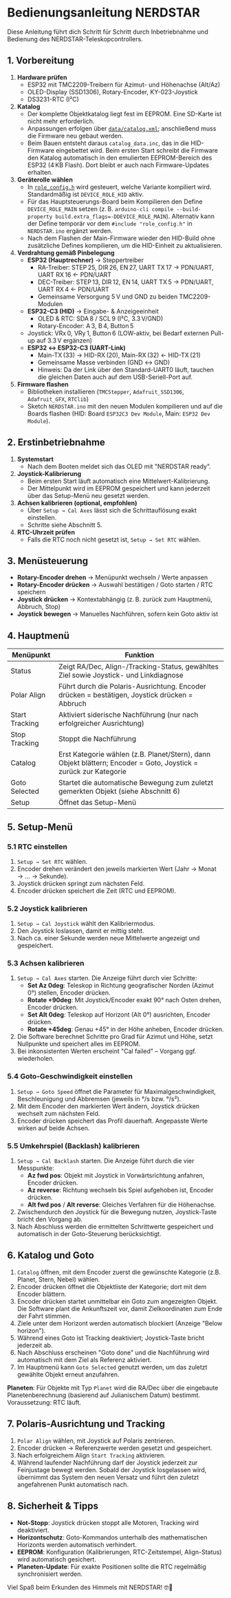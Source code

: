 # Bedienungsanleitung NERDSTAR

Diese Anleitung führt dich Schritt für Schritt durch Inbetriebnahme und Bedienung des NERDSTAR-Teleskopcontrollers.

## 1. Vorbereitung

1. **Hardware prüfen**
   - ESP32 mit TMC2209-Treibern für Azimut- und Höhenachse (Alt/Az)
   - OLED-Display (SSD1306), Rotary-Encoder, KY-023-Joystick
   - DS3231-RTC (I²C)
2. **Katalog**
   - Der komplette Objektkatalog liegt fest im EEPROM. Eine SD-Karte ist nicht mehr erforderlich.
   - Anpassungen erfolgen über [`data/catalog.xml`](../data/catalog.xml); anschließend muss die Firmware neu gebaut werden.
   - Beim Bauen entsteht daraus `catalog_data.inc`, das in die HID-Firmware eingebettet wird. Beim ersten Start schreibt die Firmware den Katalog automatisch in den emulierten EEPROM-Bereich des ESP32 (4 KB Flash). Dort bleibt er auch nach Firmware-Updates erhalten.
3. **Geräterolle wählen**
   - In [`role_config.h`](../role_config.h) wird gesteuert, welche Variante kompiliert wird. Standardmäßig ist `DEVICE_ROLE_HID` aktiv.
   - Für das Hauptsteuerungs-Board beim Kompilieren den Define `DEVICE_ROLE_MAIN` setzen (z. B. `arduino-cli compile --build-property build.extra_flags=-DDEVICE_ROLE_MAIN`). Alternativ kann der Define temporär vor dem `#include "role_config.h"` in `NERDSTAR.ino` ergänzt werden.
   - Nach dem Flashen der Main-Firmware wieder den HID-Build ohne zusätzliche Defines kompilieren, um die HID-Einheit zu aktualisieren.
4. **Verdrahtung gemäß Pinbelegung**
   - **ESP32 (Hauptrechner)** → Steppertreiber
     - RA-Treiber: STEP 25, DIR 26, EN 27, UART TX 17 → PDN/UART, UART RX 16 ← PDN/UART
     - DEC-Treiber: STEP 13, DIR 12, EN 14, UART TX 5 → PDN/UART, UART RX 4 ← PDN/UART
     - Gemeinsame Versorgung 5 V und GND zu beiden TMC2209-Modulen
   - **ESP32-C3 (HID)** → Eingabe- & Anzeigeeinheit
     - OLED & RTC: SDA 8 / SCL 9 (I²C, 3.3 V/GND)
     - Rotary-Encoder: A 3, B 4, Button 5
    - Joystick: VRx 0, VRy 1, Button 6 (LOW-aktiv, bei Bedarf externen Pull-up auf 3.3 V ergänzen)
   - **ESP32 ↔ ESP32-C3 (UART-Link)**
     - Main-TX (33) → HID-RX (20), Main-RX (32) ← HID-TX (21)
     - Gemeinsame Masse verbinden (GND ↔ GND)
     - Hinweis: Da der Link über den Standard-UART0 läuft, tauchen die gleichen Daten auch auf dem USB-Seriell-Port auf.
5. **Firmware flashen**
   - Bibliotheken installieren (`TMCStepper`, `Adafruit_SSD1306`, `Adafruit_GFX`, `RTClib`)
   - Sketch `NERDSTAR.ino` mit den neuen Modulen kompilieren und auf die Boards flashen (HID: Board `ESP32C3 Dev Module`, Main: `ESP32 Dev Module`).

## 2. Erstinbetriebnahme

1. **Systemstart**
   - Nach dem Booten meldet sich das OLED mit "NERDSTAR ready".
2. **Joystick-Kalibrierung**
   - Beim ersten Start läuft automatisch eine Mittelwert-Kalibrierung.
   - Der Mittelpunkt wird im EEPROM gespeichert und kann jederzeit über das Setup-Menü neu gesetzt werden.
3. **Achsen kalibrieren (optional, empfohlen)**
   - Über `Setup → Cal Axes` lässt sich die Schrittauflösung exakt einstellen.
   - Schritte siehe Abschnitt 5.
4. **RTC-Uhrzeit prüfen**
   - Falls die RTC noch nicht gesetzt ist, `Setup → Set RTC` wählen.

## 3. Menüsteuerung

- **Rotary-Encoder drehen** → Menüpunkt wechseln / Werte anpassen
- **Rotary-Encoder drücken** → Auswahl bestätigen / Goto starten / RTC speichern
- **Joystick drücken** → Kontextabhängig (z. B. zurück zum Hauptmenü, Abbruch, Stop)
- **Joystick bewegen** → Manuelles Nachführen, sofern kein Goto aktiv ist

## 4. Hauptmenü

| Menüpunkt        | Funktion                                                                                   |
| ---------------- | ------------------------------------------------------------------------------------------- |
| Status           | Zeigt RA/Dec, Align-/Tracking-Status, gewähltes Ziel sowie Joystick- und Linkdiagnose       |
| Polar Align      | Führt durch die Polaris-Ausrichtung. Encoder drücken = bestätigen, Joystick drücken = Abbruch |
| Start Tracking   | Aktiviert siderische Nachführung (nur nach erfolgreicher Ausrichtung)                       |
| Stop Tracking    | Stoppt die Nachführung                                                                      |
| Catalog          | Erst Kategorie wählen (z.B. Planet/Stern), dann Objekt blättern; Encoder = Goto, Joystick = zurück zur Kategorie |
| Goto Selected    | Startet die automatische Bewegung zum zuletzt gemerkten Objekt (siehe Abschnitt 6)          |
| Setup            | Öffnet das Setup-Menü                                                                       |

## 5. Setup-Menü

### 5.1 RTC einstellen
1. `Setup → Set RTC` wählen.
2. Encoder drehen verändert den jeweils markierten Wert (Jahr → Monat → … → Sekunde).
3. Joystick drücken springt zum nächsten Feld.
4. Encoder drücken speichert die Zeit (RTC und EEPROM).

### 5.2 Joystick kalibrieren
1. `Setup → Cal Joystick` wählt den Kalibriermodus.
2. Den Joystick loslassen, damit er mittig steht.
3. Nach ca. einer Sekunde werden neue Mittelwerte angezeigt und gespeichert.

### 5.3 Achsen kalibrieren
1. `Setup → Cal Axes` starten. Die Anzeige führt durch vier Schritte:
   - **Set Az 0deg**: Teleskop in Richtung geografischer Norden (Azimut 0°) stellen, Encoder drücken.
   - **Rotate +90deg**: Mit Joystick/Encoder exakt 90° nach Osten drehen, Encoder drücken.
   - **Set Alt 0deg**: Teleskop auf Horizont (Alt 0°) ausrichten, Encoder drücken.
   - **Rotate +45deg**: Genau +45° in der Höhe anheben, Encoder drücken.
2. Die Software berechnet Schritte pro Grad für Azimut und Höhe, setzt Nullpunkte und speichert alles im EEPROM.
3. Bei inkonsistenten Werten erscheint "Cal failed" – Vorgang ggf. wiederholen.

### 5.4 Goto-Geschwindigkeit einstellen
1. `Setup → Goto Speed` öffnet die Parameter für Maximalgeschwindigkeit, Beschleunigung und Abbremsen (jeweils in °/s bzw. °/s²).
2. Mit dem Encoder den markierten Wert ändern, Joystick drücken wechselt zum nächsten Feld.
3. Encoder drücken speichert das Profil dauerhaft. Angepasste Werte wirken auf beide Achsen.

### 5.5 Umkehrspiel (Backlash) kalibrieren
1. `Setup → Cal Backlash` starten. Die Anzeige führt durch die vier Messpunkte:
   - **Az fwd pos**: Objekt mit Joystick in Vorwärtsrichtung anfahren, Encoder drücken.
   - **Az reverse**: Richtung wechseln bis Spiel aufgehoben ist, Encoder drücken.
   - **Alt fwd pos** / **Alt reverse**: Gleiches Verfahren für die Höhenachse.
2. Zwischendurch den Joystick für die Bewegung nutzen, Joystick-Taste bricht den Vorgang ab.
3. Nach Abschluss werden die ermittelten Schrittwerte gespeichert und automatisch in der Goto-Steuerung berücksichtigt.

## 6. Katalog und Goto

1. `Catalog` öffnen, mit dem Encoder zuerst die gewünschte Kategorie (z.B. Planet, Stern, Nebel) wählen.
2. Encoder drücken öffnet die Objektliste der Kategorie; dort mit dem Encoder blättern.
3. Encoder drücken startet unmittelbar ein Goto zum angezeigten Objekt. Die Software plant die Ankunftszeit vor, damit Zielkoordinaten zum Ende der Fahrt stimmen.
4. Ziele unter dem Horizont werden automatisch blockiert (Anzeige "Below horizon").
5. Während eines Goto ist Tracking deaktiviert; Joystick-Taste bricht jederzeit ab.
6. Nach Abschluss erscheinen "Goto done" und die Nachführung wird automatisch mit dem Ziel als Referenz aktiviert.
7. Im Hauptmenü kann `Goto Selected` genutzt werden, um das zuletzt gewählte Objekt erneut anzufahren.

**Planeten**: Für Objekte mit Typ `Planet` wird die RA/Dec über die eingebaute Planetenberechnung (basierend auf Julianischem Datum) bestimmt. Voraussetzung: RTC läuft.

## 7. Polaris-Ausrichtung und Tracking

1. `Polar Align` wählen, mit Joystick auf Polaris zentrieren.
2. Encoder drücken → Referenzwerte werden gesetzt und gespeichert.
3. Nach erfolgreichem Align `Start Tracking` aktivieren.
4. Während laufender Nachführung darf der Joystick jederzeit zur Feinjustage bewegt werden. Sobald der Joystick losgelassen wird, übernimmt das System den neuen Versatz und führt den zuletzt angefahrenen Punkt automatisch nach.

## 8. Sicherheit & Tipps

- **Not-Stopp**: Joystick drücken stoppt alle Motoren, Tracking wird deaktiviert.
- **Horizontschutz**: Goto-Kommandos unterhalb des mathematischen Horizonts werden automatisch verhindert.
- **EEPROM**: Konfiguration (Kalibrierungen, RTC-Zeitstempel, Align-Status) wird automatisch gesichert.
- **Planeten-Update**: Für exakte Positionen sollte die RTC regelmäßig synchronisiert werden.

Viel Spaß beim Erkunden des Himmels mit NERDSTAR! 🤓🌌
